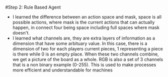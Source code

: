 #Step 2: Rule Based Agent
- I learned the difference between an action space and mask, space is all possible actions, where mask is the current actions that can actually happen, in connect four being space including full spaces where mask doesn't.
- I learned what channels are, they are extra layers of information as a dimension that have some arbituary value. In this case, there is a dimension of two for each players current pieces, 1 representing a piece is there while 0 is an empty place. When these two channels combine, we get a picture of the board as a whole. RGB is also a set of 3 channels that is a non binary example (0-255). This is used to make processes more efficient and understandable for machines